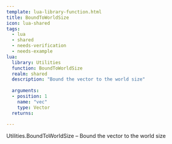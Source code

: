 ```yaml
---
template: lua-library-function.html
title: BoundToWorldSize
icon: lua-shared
tags:
  - lua
  - shared
  - needs-verification
  - needs-example
lua:
  library: Utilities
  function: BoundToWorldSize
  realm: shared
  description: "Bound the vector to the world size"
  
  arguments:
  - position: 1
    name: "vec"
    type: Vector
  returns:
    
---
```


<div class="lua__search__keywords">
Utilities.BoundToWorldSize &#x2013; Bound the vector to the world size
</div>
